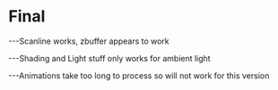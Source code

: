 # Final
---Scanline works, zbuffer appears to work

---Shading and Light stuff only works for ambient light

---Animations take too long to process so will not work for this version
